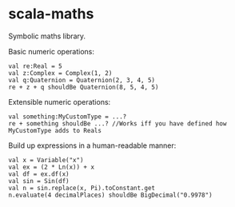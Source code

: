 scala-maths
===========

Symbolic maths library.

Basic numeric operations:

    val re:Real = 5
    val z:Complex = Complex(1, 2)
    val q:Quaternion = Quaternion(2, 3, 4, 5)
    re + z + q shouldBe Quaternion(8, 5, 4, 5)

Extensible numeric operations:

    val something:MyCustomType = ...?
    re + something shouldBe ...? //Works iff you have defined how MyCustomType adds to Reals

Build up expressions in a human-readable manner:

    val x = Variable("x")
    val ex = (2 * Ln(x)) + x
    val df = ex.df(x)
    val sin = Sin(df)
    val n = sin.replace(x, Pi).toConstant.get
    n.evaluate(4 decimalPlaces) shouldBe BigDecimal("0.9978")
